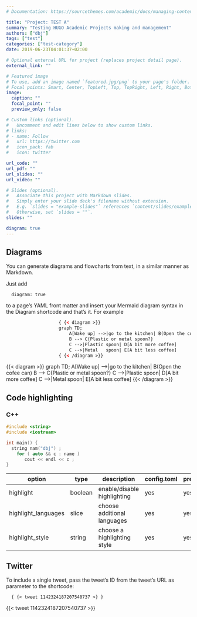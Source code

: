 ```yaml
---
# Documentation: https://sourcethemes.com/academic/docs/managing-content/

title: "Project: TEST A"
summary: "Testing HUGO Academic Projects making and management"
authors: ["dbj"]
tags: ["test"]
categories: ["test-category"]
date: 2019-06-23T04:01:37+02:00

# Optional external URL for project (replaces project detail page).
external_link: ""

# Featured image
# To use, add an image named `featured.jpg/png` to your page's folder.
# Focal points: Smart, Center, TopLeft, Top, TopRight, Left, Right, BottomLeft, Bottom, BottomRight.
image:
  caption: ""
  focal_point: ""
  preview_only: false

# Custom links (optional).
#   Uncomment and edit lines below to show custom links.
# links:
# - name: Follow
#   url: https://twitter.com
#   icon_pack: fab
#   icon: twitter

url_code: ""
url_pdf: ""
url_slides: ""
url_video: ""

# Slides (optional).
#   Associate this project with Markdown slides.
#   Simply enter your slide deck's filename without extension.
#   E.g. `slides = "example-slides"` references `content/slides/example-slides.md`.
#   Otherwise, set `slides = ""`.
slides: ""

diagram: true
---
```


## Diagrams
You can generate diagrams and flowcharts from text, in a similar manner as Markdown.

Just add 

      diagram: true 

to a page’s YAML front matter and insert your Mermaid diagram syntax in the Diagram shortcode and that’s it. For example
```html
                    { {< diagram >}}
                    graph TD;
                        A[Wake up] -->|go to the kitchen| B(Open the cofee can)
                        B --> C{Plastic or metal spoon?}
                        C -->|Plastic spoon| D[A bit more coffee]
                        C -->|Metal   spoon| E[A bit less coffee]
                    { {< /diagram >}}
```
{{< diagram >}}
graph TD;
    A[Wake up] -->|go to the kitchen| B(Open the cofee can)
    B --> C{Plastic or metal spoon?}
    C -->|Plastic spoon| D[A bit more coffee]
    C -->|Metal   spoon| E[A bit less coffee]
{{< /diagram >}}

## Code highlighting

### C++

```cpp
#include <string>
#include <iostream>

int main() {
  string nam("dbj") ;
    for ( auto && c : name )
       cout << endl << c ;
}
```

| option              | type    | description                 | config.toml | preamble |
| ------------------- | ------- | --------------------------- | ----------- | -------- |
| highlight           | boolean | enable/disable highlighting | yes         | yes      |
| highlight_languages | slice   | choose additional languages | yes         | yes      |
| highlight_style     | string  | choose a highlighting style | yes         | yes      |

## Twitter
To include a single tweet, pass the tweet’s ID from the tweet’s URL as parameter to the shortcode:

      { {< tweet 1142324187207540737 >} }

{{< tweet 1142324187207540737 >}}